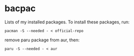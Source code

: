 # bacpac

Lists of my installed packages.
To install these packages, run:

    pacman -S --needed - < official-repo

remove paru package from aur, then:

    paru -S --needed - < aur
